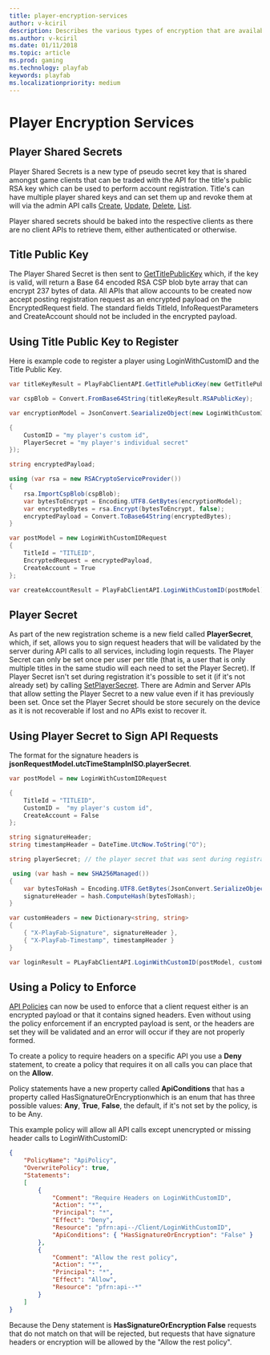 ```yaml
---
title: player-encryption-services
author: v-kciril
description: Describes the various types of encryption that are available.
ms.author: v-kciril
ms.date: 01/11/2018
ms.topic: article
ms.prod: gaming
ms.technology: playfab
keywords: playfab
ms.localizationpriority: medium
---
```


# Player Encryption Services

## Player Shared Secrets

Player Shared Secrets is a new type of pseudo secret key that is shared amongst game clients that can be traded with the API for the title's public RSA key which can be used to perform account registration. Title's can have multiple player shared keys and can set them up and revoke them at will via the admin API calls [Create](https://api.playfab.com/documentation/admin/method/CreatePlayerSharedSecret), [Update](https://api.playfab.com/documentation/admin/method/UpdatePlayerSharedSecret), [Delete](https://api.playfab.com/documentation/admin/method/DeletePlayerSharedSecret), [List](https://api.playfab.com/documentation/admin/method/GetPlayerSharedSecrets).

Player shared secrets should be baked into the respective clients as there are no client APIs to retrieve them, either authenticated or otherwise.

## Title Public Key

The Player Shared Secret is then sent to [GetTitlePublicKey](xref:titleid.playfabapi.com.client.authentication.gettitlepublickey) which, if the key is valid, will return a Base 64 encoded RSA CSP blob byte array that can encrypt 237 bytes of data. All APIs that allow accounts to be created now accept posting registration request as an encrypted payload on the EncryptedRequest field. The standard fields TitleId, InfoRequestParameters and CreateAccount should not be included in the encrypted payload.

## Using Title Public Key to Register

Here is example code to register a player using LoginWithCustomID and the Title Public Key.

```csharp
var titleKeyResult = PlayFabClientAPI.GetTitlePublicKey(new GetTitlePublicKeyRequest{ TitleId = "TITLE", TitleSharedSecret = "player shared secret" });

var cspBlob = Convert.FromBase64String(titleKeyResult.RSAPublicKey);

var encryptionModel = JsonConvert.SearializeObject(new LoginWithCustomIDRequest

{
    CustomID = "my player's custom id",
    PlayerSecret = "my player's individual secret"
});

string encryptedPayload;

using (var rsa = new RSACryptoServiceProvider())
{
    rsa.ImportCspBlob(cspBlob);
    var bytesToEncrypt = Encoding.UTF8.GetBytes(encryptionModel);
    var encryptedBytes = rsa.Encrypt(bytesToEncrypt, false);
    encryptedPayload = Convert.ToBase64String(encryptedBytes);
}

var postModel = new LoginWithCustomIDRequest
{
    TitleId = "TITLEID",
    EncryptedRequest = encryptedPayload,
    CreateAccount = True
};

var createAccountResult = PlayFabClientAPI.LoginWithCustomID(postModel);
```

## Player Secret

As part of the new registration scheme is a new field called **PlayerSecret**, which, if set, allows you to sign request headers that will be validated by the server during API calls to all services, including login requests. The Player Secret can only be set once per user per title (that is, a user that is only multiple titles in the same studio will each need to set the Player Secret). If Player Secret isn't set during registration it's possible to set it (if it's not already set) by calling [SetPlayerSecret](xref:titleid.playfabapi.com.client.authentication.setplayersecret). There are Admin and Server APIs that allow setting the Player Secret to a new value even if it has previously been set. Once set the Player Secret should be store securely on the device as it is not recoverable if lost and no APIs exist to recover it.

## Using Player Secret to Sign API Requests

The format for the signature headers is **jsonRequestModel.utcTimeStampInISO.playerSecret**.

```csharp
var postModel = new LoginWithCustomIDRequest

{
    TitleId = "TITLEID",
    CustomID =  "my player's custom id",
    CreateAccount = False
};

string signatureHeader;
string timestampHeader = DateTime.UtcNow.ToString("O");

string playerSecret; // the player secret that was sent during registration.

 using (var hash = new SHA256Managed())
{
    var bytesToHash = Encoding.UTF8.GetBytes(JsonConvert.SerializeObject(postModel)+"." + timestampHeader + "." + playerSecret);
    signatureHeader = hash.ComputeHash(bytesToHash);
}

var customHeaders = new Dictionary<string, string>
{
    { "X-PlayFab-Signature", signatureHeader },
    { "X-PlayFab-Timestamp", timestampHeader }
}

var loginResult = PLayFabClientAPI.LoginWithCustomID(postModel, customHeaders);
```

## Using a Policy to Enforce

[API Policies](https://playfab.com/blog/permission-policies/) can now be used to enforce that a client request either is an encrypted payload or that it contains signed headers. Even without using the policy enforcement if an encrypted payload is sent, or the headers are set they will be validated and an error will occur if they are not properly formed.

To create a policy to require headers on a specific API you use a **Deny** statement, to create a policy that requires it on all calls you can place that on the **Allow**.

Policy statements have a new property called **ApiConditions** that has a property called HasSignatureOrEncryptionwhich is an enum that has three possible values: **Any**, **True**, **False**, the default, if it's not set by the policy, is to be Any.

This example policy will allow all API calls except unencrypted or missing header calls to LoginWithCustomID:

```json
{
	"PolicyName": "ApiPolicy",
	"OverwritePolicy": true,
	"Statements":
	[
		{
			"Comment": "Require Headers on LoginWithCustomID",
			"Action": "*",
			"Principal": "*",
			"Effect": "Deny",
			"Resource": "pfrn:api--/Client/LoginWithCustomID",
			"ApiConditions": { "HasSignatureOrEncryption": "False" }
		},
		{
			"Comment": "Allow the rest policy",
			"Action": "*",
			"Principal": "*",
			"Effect": "Allow",
			"Resource": "pfrn:api--*"
		}
	]
}
```

Because the Deny statement is **HasSignatureOrEncryption False** requests that do not match on that will be rejected, but requests that have signature headers or encryption will be allowed by the "Allow the rest policy".
